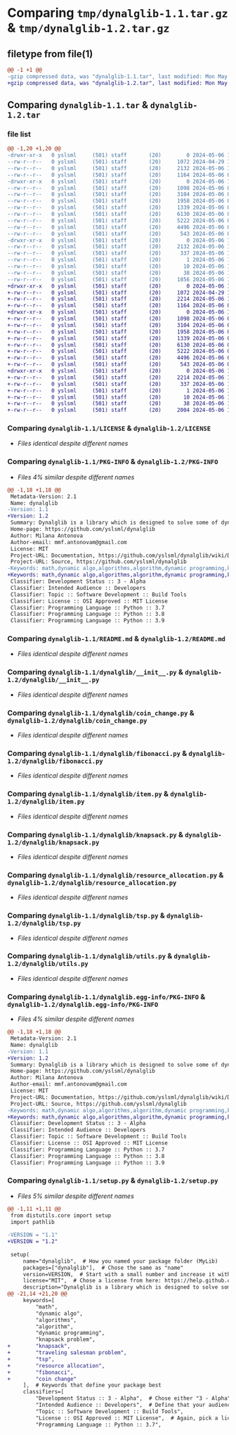 # Comparing `tmp/dynalglib-1.1.tar.gz` & `tmp/dynalglib-1.2.tar.gz`

## filetype from file(1)

```diff
@@ -1 +1 @@
-gzip compressed data, was "dynalglib-1.1.tar", last modified: Mon May  6 10:18:53 2024, max compression
+gzip compressed data, was "dynalglib-1.2.tar", last modified: Mon May  6 10:34:50 2024, max compression
```

## Comparing `dynalglib-1.1.tar` & `dynalglib-1.2.tar`

### file list

```diff
@@ -1,20 +1,20 @@
-drwxr-xr-x   0 yslsml     (501) staff       (20)        0 2024-05-06 10:18:53.408185 dynalglib-1.1/
--rw-r--r--   0 yslsml     (501) staff       (20)     1072 2024-04-29 14:04:56.000000 dynalglib-1.1/LICENSE
--rw-r--r--   0 yslsml     (501) staff       (20)     2132 2024-05-06 10:18:53.408057 dynalglib-1.1/PKG-INFO
--rw-r--r--   0 yslsml     (501) staff       (20)     1164 2024-05-06 08:58:06.000000 dynalglib-1.1/README.md
-drwxr-xr-x   0 yslsml     (501) staff       (20)        0 2024-05-06 10:18:53.405644 dynalglib-1.1/dynalglib/
--rw-r--r--   0 yslsml     (501) staff       (20)     1098 2024-05-06 08:13:56.000000 dynalglib-1.1/dynalglib/__init__.py
--rw-r--r--   0 yslsml     (501) staff       (20)     3104 2024-05-06 08:13:57.000000 dynalglib-1.1/dynalglib/coin_change.py
--rw-r--r--   0 yslsml     (501) staff       (20)     1958 2024-05-06 08:13:57.000000 dynalglib-1.1/dynalglib/fibonacci.py
--rw-r--r--   0 yslsml     (501) staff       (20)     1339 2024-05-06 08:13:57.000000 dynalglib-1.1/dynalglib/item.py
--rw-r--r--   0 yslsml     (501) staff       (20)     6130 2024-05-06 08:13:57.000000 dynalglib-1.1/dynalglib/knapsack.py
--rw-r--r--   0 yslsml     (501) staff       (20)     5222 2024-05-06 08:13:57.000000 dynalglib-1.1/dynalglib/resource_allocation.py
--rw-r--r--   0 yslsml     (501) staff       (20)     4496 2024-05-06 08:13:57.000000 dynalglib-1.1/dynalglib/tsp.py
--rw-r--r--   0 yslsml     (501) staff       (20)      543 2024-05-06 07:19:07.000000 dynalglib-1.1/dynalglib/utils.py
-drwxr-xr-x   0 yslsml     (501) staff       (20)        0 2024-05-06 10:18:53.407856 dynalglib-1.1/dynalglib.egg-info/
--rw-r--r--   0 yslsml     (501) staff       (20)     2132 2024-05-06 10:18:53.000000 dynalglib-1.1/dynalglib.egg-info/PKG-INFO
--rw-r--r--   0 yslsml     (501) staff       (20)      337 2024-05-06 10:18:53.000000 dynalglib-1.1/dynalglib.egg-info/SOURCES.txt
--rw-r--r--   0 yslsml     (501) staff       (20)        1 2024-05-06 10:18:53.000000 dynalglib-1.1/dynalglib.egg-info/dependency_links.txt
--rw-r--r--   0 yslsml     (501) staff       (20)       10 2024-05-06 10:18:53.000000 dynalglib-1.1/dynalglib.egg-info/top_level.txt
--rw-r--r--   0 yslsml     (501) staff       (20)       38 2024-05-06 10:18:53.408243 dynalglib-1.1/setup.cfg
--rw-r--r--   0 yslsml     (501) staff       (20)     1856 2024-05-06 10:18:36.000000 dynalglib-1.1/setup.py
+drwxr-xr-x   0 yslsml     (501) staff       (20)        0 2024-05-06 10:34:50.995671 dynalglib-1.2/
+-rw-r--r--   0 yslsml     (501) staff       (20)     1072 2024-04-29 14:04:56.000000 dynalglib-1.2/LICENSE
+-rw-r--r--   0 yslsml     (501) staff       (20)     2214 2024-05-06 10:34:50.995552 dynalglib-1.2/PKG-INFO
+-rw-r--r--   0 yslsml     (501) staff       (20)     1164 2024-05-06 08:58:06.000000 dynalglib-1.2/README.md
+drwxr-xr-x   0 yslsml     (501) staff       (20)        0 2024-05-06 10:34:50.992382 dynalglib-1.2/dynalglib/
+-rw-r--r--   0 yslsml     (501) staff       (20)     1098 2024-05-06 08:13:56.000000 dynalglib-1.2/dynalglib/__init__.py
+-rw-r--r--   0 yslsml     (501) staff       (20)     3104 2024-05-06 08:13:57.000000 dynalglib-1.2/dynalglib/coin_change.py
+-rw-r--r--   0 yslsml     (501) staff       (20)     1958 2024-05-06 08:13:57.000000 dynalglib-1.2/dynalglib/fibonacci.py
+-rw-r--r--   0 yslsml     (501) staff       (20)     1339 2024-05-06 08:13:57.000000 dynalglib-1.2/dynalglib/item.py
+-rw-r--r--   0 yslsml     (501) staff       (20)     6130 2024-05-06 08:13:57.000000 dynalglib-1.2/dynalglib/knapsack.py
+-rw-r--r--   0 yslsml     (501) staff       (20)     5222 2024-05-06 08:13:57.000000 dynalglib-1.2/dynalglib/resource_allocation.py
+-rw-r--r--   0 yslsml     (501) staff       (20)     4496 2024-05-06 08:13:57.000000 dynalglib-1.2/dynalglib/tsp.py
+-rw-r--r--   0 yslsml     (501) staff       (20)      543 2024-05-06 07:19:07.000000 dynalglib-1.2/dynalglib/utils.py
+drwxr-xr-x   0 yslsml     (501) staff       (20)        0 2024-05-06 10:34:50.995360 dynalglib-1.2/dynalglib.egg-info/
+-rw-r--r--   0 yslsml     (501) staff       (20)     2214 2024-05-06 10:34:50.000000 dynalglib-1.2/dynalglib.egg-info/PKG-INFO
+-rw-r--r--   0 yslsml     (501) staff       (20)      337 2024-05-06 10:34:50.000000 dynalglib-1.2/dynalglib.egg-info/SOURCES.txt
+-rw-r--r--   0 yslsml     (501) staff       (20)        1 2024-05-06 10:34:50.000000 dynalglib-1.2/dynalglib.egg-info/dependency_links.txt
+-rw-r--r--   0 yslsml     (501) staff       (20)       10 2024-05-06 10:34:50.000000 dynalglib-1.2/dynalglib.egg-info/top_level.txt
+-rw-r--r--   0 yslsml     (501) staff       (20)       38 2024-05-06 10:34:50.995714 dynalglib-1.2/setup.cfg
+-rw-r--r--   0 yslsml     (501) staff       (20)     2004 2024-05-06 10:34:44.000000 dynalglib-1.2/setup.py
```

### Comparing `dynalglib-1.1/LICENSE` & `dynalglib-1.2/LICENSE`

 * *Files identical despite different names*

### Comparing `dynalglib-1.1/PKG-INFO` & `dynalglib-1.2/PKG-INFO`

 * *Files 4% similar despite different names*

```diff
@@ -1,18 +1,18 @@
 Metadata-Version: 2.1
 Name: dynalglib
-Version: 1.1
+Version: 1.2
 Summary: Dynalglib is a library which is designed to solve some of dynamic programming algorithms in Python.
 Home-page: https://github.com/yslsml/dynalglib
 Author: Milana Antonova
 Author-email: mmf.antonovam@gmail.com
 License: MIT
 Project-URL: Documentation, https://github.com/yslsml/dynalglib/wiki/Documentation
 Project-URL: Source, https://github.com/yslsml/dynalglib
-Keywords: math,dynamic algo,algorithms,algorithm,dynamic programming,knapsack problem
+Keywords: math,dynamic algo,algorithms,algorithm,dynamic programming,knapsack problem,knapsack,traveling salesman problem,tsp,resource allocation,fibonacci,coin change
 Classifier: Development Status :: 3 - Alpha
 Classifier: Intended Audience :: Developers
 Classifier: Topic :: Software Development :: Build Tools
 Classifier: License :: OSI Approved :: MIT License
 Classifier: Programming Language :: Python :: 3.7
 Classifier: Programming Language :: Python :: 3.8
 Classifier: Programming Language :: Python :: 3.9
```

### Comparing `dynalglib-1.1/README.md` & `dynalglib-1.2/README.md`

 * *Files identical despite different names*

### Comparing `dynalglib-1.1/dynalglib/__init__.py` & `dynalglib-1.2/dynalglib/__init__.py`

 * *Files identical despite different names*

### Comparing `dynalglib-1.1/dynalglib/coin_change.py` & `dynalglib-1.2/dynalglib/coin_change.py`

 * *Files identical despite different names*

### Comparing `dynalglib-1.1/dynalglib/fibonacci.py` & `dynalglib-1.2/dynalglib/fibonacci.py`

 * *Files identical despite different names*

### Comparing `dynalglib-1.1/dynalglib/item.py` & `dynalglib-1.2/dynalglib/item.py`

 * *Files identical despite different names*

### Comparing `dynalglib-1.1/dynalglib/knapsack.py` & `dynalglib-1.2/dynalglib/knapsack.py`

 * *Files identical despite different names*

### Comparing `dynalglib-1.1/dynalglib/resource_allocation.py` & `dynalglib-1.2/dynalglib/resource_allocation.py`

 * *Files identical despite different names*

### Comparing `dynalglib-1.1/dynalglib/tsp.py` & `dynalglib-1.2/dynalglib/tsp.py`

 * *Files identical despite different names*

### Comparing `dynalglib-1.1/dynalglib/utils.py` & `dynalglib-1.2/dynalglib/utils.py`

 * *Files identical despite different names*

### Comparing `dynalglib-1.1/dynalglib.egg-info/PKG-INFO` & `dynalglib-1.2/dynalglib.egg-info/PKG-INFO`

 * *Files 4% similar despite different names*

```diff
@@ -1,18 +1,18 @@
 Metadata-Version: 2.1
 Name: dynalglib
-Version: 1.1
+Version: 1.2
 Summary: Dynalglib is a library which is designed to solve some of dynamic programming algorithms in Python.
 Home-page: https://github.com/yslsml/dynalglib
 Author: Milana Antonova
 Author-email: mmf.antonovam@gmail.com
 License: MIT
 Project-URL: Documentation, https://github.com/yslsml/dynalglib/wiki/Documentation
 Project-URL: Source, https://github.com/yslsml/dynalglib
-Keywords: math,dynamic algo,algorithms,algorithm,dynamic programming,knapsack problem
+Keywords: math,dynamic algo,algorithms,algorithm,dynamic programming,knapsack problem,knapsack,traveling salesman problem,tsp,resource allocation,fibonacci,coin change
 Classifier: Development Status :: 3 - Alpha
 Classifier: Intended Audience :: Developers
 Classifier: Topic :: Software Development :: Build Tools
 Classifier: License :: OSI Approved :: MIT License
 Classifier: Programming Language :: Python :: 3.7
 Classifier: Programming Language :: Python :: 3.8
 Classifier: Programming Language :: Python :: 3.9
```

### Comparing `dynalglib-1.1/setup.py` & `dynalglib-1.2/setup.py`

 * *Files 5% similar despite different names*

```diff
@@ -1,11 +1,11 @@
 from distutils.core import setup
 import pathlib
 
-VERSION = "1.1"
+VERSION = "1.2"
 
 setup(
     name="dynalglib",  # How you named your package folder (MyLib)
     packages=["dynalglib"],  # Chose the same as "name"
     version=VERSION,  # Start with a small number and increase it with every change you make
     license="MIT",  # Chose a license from here: https://help.github.com/articles/licensing-a-repository
     description="Dynalglib is a library which is designed to solve some of dynamic programming algorithms in Python.",  # Give a short description about your library
@@ -21,14 +21,20 @@
     keywords=[
         "math",
         "dynamic algo",
         "algorithms",
         "algorithm",
         "dynamic programming",
         "knapsack problem",
+        "knapsack",
+        "traveling salesman problem", 
+        "tsp",
+        "resource allocation",
+        "fibonacci",
+        "coin change"
     ],  # Keywords that define your package best
     classifiers=[
         "Development Status :: 3 - Alpha",  # Chose either "3 - Alpha", "4 - Beta" or "5 - Production/Stable" as the current state of your package
         "Intended Audience :: Developers",  # Define that your audience are developers
         "Topic :: Software Development :: Build Tools",
         "License :: OSI Approved :: MIT License",  # Again, pick a license
         "Programming Language :: Python :: 3.7",
```

